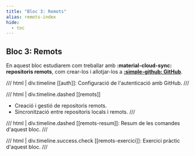 ```yaml
---
title: "Bloc 3: Remots"
alias: remots-index
hide:
  - toc
---
```


## Bloc 3: Remots
En aquest bloc estudiarem com treballar amb __:material-cloud-sync: repositoris remots__,
com crear-los i allotjar-los a __[:simple-github: GitHub][github]__.

[github]: https://github.com/

/// html | div.timeline
[[auth]]: Configuració de l'autenticació amb GitHub.
///

/// html | div.timeline.dashed
[[remots]]

- Creació i gestió de repositoris remots.
- Sincronització entre repositoris locals i remots.
///

/// html | div.timeline.dashed
[[remots-resum]]: Resum de les comandes d'aquest bloc.
///

/// html | div.timeline.success.check
[[remots-exercici]]: Exercici pràctic d'aquest bloc.
///
